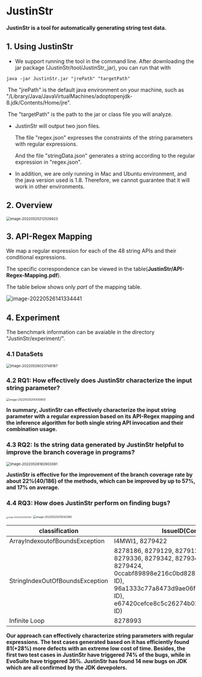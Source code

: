 # JustinStr

**JustinStr is a tool for automatically generating string test data.**

## 1. Using JustinStr

- We support running the tool in the command line. After downloading the jar package (JustinStr/tool/JustinStr_jar), you can run that with

```
java -jar JustinStr.jar "jrePath" "targetPath"
```

​		The "jrePath" is  the default java environment on your machine, such as   "/Library/Java/JavaVirtualMachines/adoptopenjdk-   		8.jdk/Contents/Home/jre".

​		The "targetPath" is the path to the jar or class file you will analyze.

- JustinStr will output two json files.

  The file "regex.json" expresses the constraints of the string parameters with regular expressions.

  And the file "stringData.json" generates a string according to the regular expression in "regex.json".

- In addition, we are only running in Mac and Ubuntu environment, and the java version used is 1.8. Therefore, we cannot guarantee that it will work in other environments.

## 2. Overview

<img src="https://tva1.sinaimg.cn/large/e6c9d24egy1h2kyxtaj9lj20ua0cywg2.jpg" alt="image-20220525212526923" style="zoom:67%;" />

##  3. API-Regex Mapping

We map a regular expression for each of the 48 string APIs and their conditional expressions.

The specific correspondence can be viewed in the table(**JustinStr/API-Regex-Mapping.pdf**).

The table below shows only *part* of the mapping table.

![image-20220526141334441](https://tva1.sinaimg.cn/large/e6c9d24egy1h2ls2uiv9tj20u00wt11o.jpg)

## 4. Experiment

The benchmark information can be avaiable in the directory "JustinStr/experiment/".

### 4.1 DataSets

<img src="https://tva1.sinaimg.cn/large/e6c9d24egy1h2l7yujm6aj20oa0a8wg2.jpg" alt="image-20220526023748187" style="zoom: 67%;" />

### 4.2 RQ1: How effectively does JustinStr characterize the input string parameter?

<img src="https://tva1.sinaimg.cn/large/e6c9d24egy1h2ky1mcl1tj20sy0ca76g.jpg" alt="image-20220525205430600" style="zoom: 50%;" />

**In summary, JustinStr can effectively characterize the input string parameter with a regular expression based on its API-Regex mapping and the inference algorithm for both single string API invocation and their combination usage.**

### 4.3 RQ2: Is the string data generated by JustinStr helpful to improve the branch coverage in programs?

<img src="https://tva1.sinaimg.cn/large/e6c9d24egy1h2lzgkrauxj20ky078gmm.jpg" alt="image-20220526182903361" style="zoom: 67%;" />

**JustinStr is effective for the improvement of the branch coverage rate by about 22%(40/186) of the methods, which can be improved by up to 57%, and 17% on average.**

### 4.4 RQ3: How does JustinStr perform on finding bugs?

<img src="https://tva1.sinaimg.cn/large/e6c9d24egy1h2lpy4am3bj20z20hewh9.jpg" alt="image-20220526125955550" style="zoom: 33%;" />

<img src="https://tva1.sinaimg.cn/large/e6c9d24ely1h2ky8520qij20tk0fkdi2.jpg" alt="image-20220525210042365" style="zoom: 50%;" />

| classification                  | IssueID(Commit ID) in JDK                                    |
| ------------------------------- | ------------------------------------------------------------ |
| ArrayIndexoutofBoundsException  | I4MWI1, 8279422                                              |
| StringIndexOutOfBoundsException | 8278186,  8279129, 8279128, 8279198, 8279218, 8279336,      8279342, 8279341, 8279362, 8279423, 8279424,     0ccabf89898e216c0bd828bfde840338baba7d11(Commit ID),     96a1333c77a8473d9ae06f304b9fdbe21212bd18(Commit ID),     e67420cefce8c5c26274b02a5430d31411a404a9(Commit ID) |
| Infinite Loop                   | 8278993                                                      |

**Our approach can effectively characterize string parameters with regular expressions. The test cases generated based on it has efficiently found 81(+28%) more defects with an extreme low cost of time. Besides, the first two test cases in JustinStr have triggered 74% of the bugs, while in EvoSuite have triggered 36%. JustinStr has found 14 new bugs on JDK which are all confirmed by the JDK devepolers.**